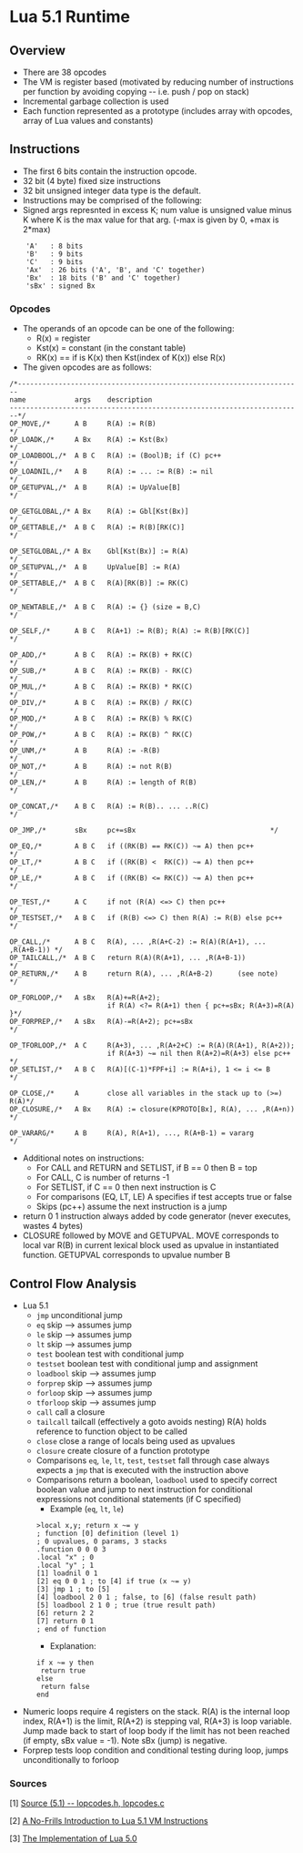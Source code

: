 # Lua 5.1 Runtime

## Overview
- There are 38 opcodes
- The VM is register based (motivated by reducing number of instructions per function by avoiding copying -- i.e. push / pop on stack)
- Incremental garbage collection is used
- Each function represented as a prototype (includes array with opcodes, array of Lua values and constants)

## Instructions
- The first 6 bits contain the instruction opcode.
- 32 bit (4 byte) fixed size instructions
- 32 bit unsigned integer data type is the default.
- Instructions may be comprised of the following:
- Signed args represnted in excess K; num value is unsigned value minus K where K is the max value for that arg. (-max is given by 0, +max is 2*max)
```
	'A'   : 8 bits
	'B'   : 9 bits
	'C'   : 9 bits
	'Ax'  : 26 bits ('A', 'B', and 'C' together)
	'Bx'  : 18 bits ('B' and 'C' together)
	'sBx' : signed Bx

```

### Opcodes
- The operands of an opcode can be one of the following:  
	- R(x) = register
	- Kst(x) = constant (in the constant table)
	- RK(x) == if is K(x) then Kst(index of K(x)) else R(x)
- The given opcodes are as follows:
```
/*----------------------------------------------------------------------
name            args    description
------------------------------------------------------------------------*/
OP_MOVE,/*      A B     R(A) := R(B)                                    */
OP_LOADK,/*     A Bx    R(A) := Kst(Bx)                                 */
OP_LOADBOOL,/*  A B C   R(A) := (Bool)B; if (C) pc++                    */
OP_LOADNIL,/*   A B     R(A) := ... := R(B) := nil                      */
OP_GETUPVAL,/*  A B     R(A) := UpValue[B]                              */

OP_GETGLOBAL,/* A Bx    R(A) := Gbl[Kst(Bx)]                            */
OP_GETTABLE,/*  A B C   R(A) := R(B)[RK(C)]                             */

OP_SETGLOBAL,/* A Bx    Gbl[Kst(Bx)] := R(A)                            */
OP_SETUPVAL,/*  A B     UpValue[B] := R(A)                              */
OP_SETTABLE,/*  A B C   R(A)[RK(B)] := RK(C)                            */

OP_NEWTABLE,/*  A B C   R(A) := {} (size = B,C)                         */

OP_SELF,/*      A B C   R(A+1) := R(B); R(A) := R(B)[RK(C)]             */

OP_ADD,/*       A B C   R(A) := RK(B) + RK(C)                           */
OP_SUB,/*       A B C   R(A) := RK(B) - RK(C)                           */
OP_MUL,/*       A B C   R(A) := RK(B) * RK(C)                           */
OP_DIV,/*       A B C   R(A) := RK(B) / RK(C)                           */
OP_MOD,/*       A B C   R(A) := RK(B) % RK(C)                           */
OP_POW,/*       A B C   R(A) := RK(B) ^ RK(C)                           */
OP_UNM,/*       A B     R(A) := -R(B)                                   */
OP_NOT,/*       A B     R(A) := not R(B)                                */
OP_LEN,/*       A B     R(A) := length of R(B)                          */

OP_CONCAT,/*    A B C   R(A) := R(B).. ... ..R(C)                       */

OP_JMP,/*       sBx     pc+=sBx                                 */

OP_EQ,/*        A B C   if ((RK(B) == RK(C)) ~= A) then pc++            */
OP_LT,/*        A B C   if ((RK(B) <  RK(C)) ~= A) then pc++            */
OP_LE,/*        A B C   if ((RK(B) <= RK(C)) ~= A) then pc++            */

OP_TEST,/*      A C     if not (R(A) <=> C) then pc++                   */
OP_TESTSET,/*   A B C   if (R(B) <=> C) then R(A) := R(B) else pc++     */

OP_CALL,/*      A B C   R(A), ... ,R(A+C-2) := R(A)(R(A+1), ... ,R(A+B-1)) */
OP_TAILCALL,/*  A B C   return R(A)(R(A+1), ... ,R(A+B-1))              */
OP_RETURN,/*    A B     return R(A), ... ,R(A+B-2)      (see note)      */

OP_FORLOOP,/*   A sBx   R(A)+=R(A+2);
                        if R(A) <?= R(A+1) then { pc+=sBx; R(A+3)=R(A) }*/
OP_FORPREP,/*   A sBx   R(A)-=R(A+2); pc+=sBx                           */

OP_TFORLOOP,/*  A C     R(A+3), ... ,R(A+2+C) := R(A)(R(A+1), R(A+2));
                        if R(A+3) ~= nil then R(A+2)=R(A+3) else pc++   */
OP_SETLIST,/*   A B C   R(A)[(C-1)*FPF+i] := R(A+i), 1 <= i <= B        */

OP_CLOSE,/*     A       close all variables in the stack up to (>=) R(A)*/
OP_CLOSURE,/*   A Bx    R(A) := closure(KPROTO[Bx], R(A), ... ,R(A+n))  */

OP_VARARG/*     A B     R(A), R(A+1), ..., R(A+B-1) = vararg            */
```
- Additional notes on instructions:
	- For CALL and RETURN and SETLIST, if B == 0 then B = top
	- For CALL, C is number of returns -1
	- For SETLIST, if C == 0 then next instruction is C
	- For comparisons (EQ, LT, LE) A specifies if test accepts true or false
	- Skips (pc++) assume the next instruction is a jump
- return 0 1 instruction always added by code generator (never executes, wastes 4 bytes)
- CLOSURE followed by MOVE and GETUPVAL. MOVE corresponds to local var R(B) in current lexical block used as upvalue in instantiated function. GETUPVAL corresponds to upvalue number B

## Control Flow Analysis
- Lua 5.1
	- `jmp` unconditional jump
	- `eq` skip --> assumes jump
	- `le` skip --> assumes jump
	- `lt` skip --> assumes jump
	- `test` boolean test with conditional jump
	- `testset` boolean test with conditional jump and assignment
	- `loadbool` skip --> assumes jump
	- `forprep` skip --> assumes jump
	- `forloop` skip --> assumes jump
	- `tforloop` skip --> assumes jump
	- `call` call a closure
	- `tailcall` tailcall (effectively a goto avoids nesting) R(A) holds reference to function object to be called
	- `close` close a range of locals being used as upvalues
	- `closure` create closure of a function prototype
	- Comparisons `eq`, `le`, `lt`, `test`, `testset` fall through case always expects a `jmp` that is executed with the instruction above
	- Comparisons return a boolean, `loadbool` used to specify correct boolean value and jump to next instruction for conditional expressions not conditional statements (if C specified)
		- Example (`eq`, `lt`, `le`)
		```
		>local x,y; return x ~= y
		; function [0] definition (level 1)
		; 0 upvalues, 0 params, 3 stacks
		.function 0 0 0 3
		.local "x" ; 0
		.local "y" ; 1
		[1] loadnil 0 1
		[2] eq 0 0 1 ; to [4] if true (x ~= y)
		[3] jmp 1 ; to [5]
		[4] loadbool 2 0 1 ; false, to [6] (false result path)
		[5] loadbool 2 1 0 ; true (true result path)
		[6] return 2 2
		[7] return 0 1
		; end of function
		```
		- Explanation:
		```
		if x ~= y then
		 return true
		else
		 return false
		end
		```
- Numeric loops require 4 registers on the stack. R(A) is the internal loop index, R(A+1) is the limit, R(A+2) is stepping val, R(A+3) is loop variable. Jump made back to start of loop body if the limit has not been reached (if empty, sBx value = -1). Note sBx (jump) is negative.
- Forprep tests loop condition and conditional testing during loop, jumps unconditionally to forloop

### Sources

[1] [Source (5.1) -- lopcodes.h, lopcodes.c](https://www.lua.org/source/5.1/)

[2] [A No-Frills Introduction to Lua 5.1 VM Instructions](http://luaforge.net/docman/83/98/ANoFrillsIntroToLua51VMInstructions.pdf)

[3] [The Implementation of Lua 5.0](https://www.lua.org/doc/jucs05.pdf)
